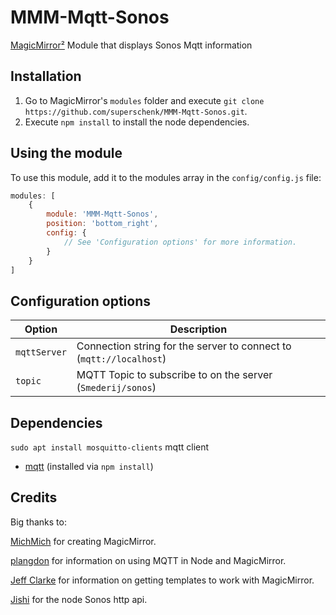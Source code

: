 # MMM-Mqtt-Sonos
[MagicMirror²](https://github.com/MichMich/MagicMirror) Module that displays Sonos Mqtt information

## Installation
1. Go to MagicMirror's `modules` folder and execute `git clone https://github.com/superschenk/MMM-Mqtt-Sonos.git`.
2. Execute `npm install` to install the node dependencies.

## Using the module

To use this module, add it to the modules array in the `config/config.js` file:
````javascript
modules: [
	{
		module: 'MMM-Mqtt-Sonos',
		position: 'bottom_right',
		config: {
			// See 'Configuration options' for more information.
		}
	}
]
````

## Configuration options

| Option  | Description  |
|---|---|
| `mqttServer`  | Connection string for the server to connect to (`mqtt://localhost`)  |
| `topic`  | MQTT Topic to subscribe to on the server (`Smederij/sonos`)  |


## Dependencies
`sudo apt install mosquitto-clients` mqtt client

- [mqtt](https://www.npmjs.com/package/mqtt) (installed via `npm install`)

## Credits
Big thanks to:

[MichMich](https://magicmirror.builders) for creating MagicMirror.

[plangdon](https://github.com/plangdon/MMM-mqtt_display) for information on using MQTT in Node and MagicMirror.

[Jeff Clarke](https://github.com/jclarke0000/MMM-DarkSkyForecast) for information on getting templates to work with MagicMirror.

[Jishi](https://github.com/jishi/node-sonos-http-api) for the node Sonos http api.
